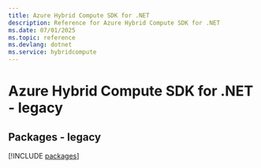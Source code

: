```yaml
---
title: Azure Hybrid Compute SDK for .NET
description: Reference for Azure Hybrid Compute SDK for .NET
ms.date: 07/01/2025
ms.topic: reference
ms.devlang: dotnet
ms.service: hybridcompute
---
```

# Azure Hybrid Compute SDK for .NET - legacy
## Packages - legacy
[!INCLUDE [packages](hybrid-compute-index.md)]
